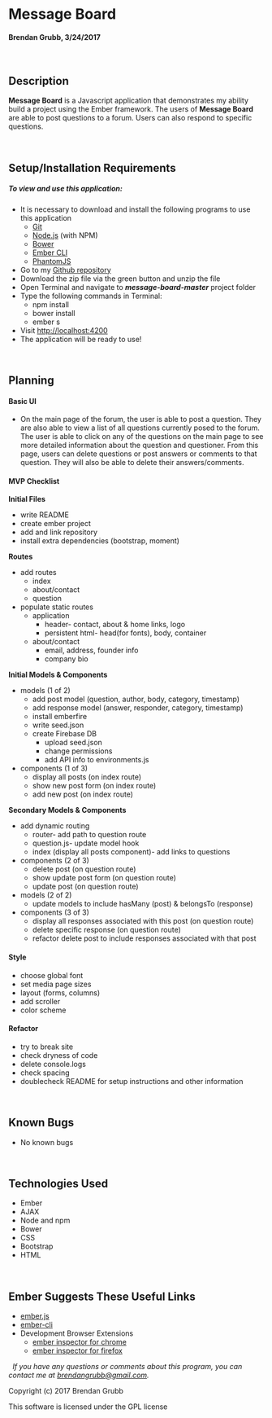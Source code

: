# **Message Board**
#### Brendan Grubb, 3/24/2017


&nbsp;
## Description
**Message Board** is a Javascript application that demonstrates my ability build a project using the Ember framework. The users of **Message Board** are able to post questions to a forum. Users can also respond to specific questions.


&nbsp;
## Setup/Installation Requirements
##### _To view and use this application:_
* It is necessary to download and install the following programs to use this application
  * [Git](https://git-scm.com/)
  * [Node.js](https://nodejs.org/) (with NPM)
  * [Bower](https://bower.io/)
  * [Ember CLI](https://ember-cli.com/)
  * [PhantomJS](http://phantomjs.org/)
* Go to my [Github repository](https://github.com/Brendangrubb/message-board)
* Download the zip file via the green button and unzip the file
* Open Terminal and navigate to **_message-board-master_** project folder
* Type the following commands in Terminal:
  * npm install
  * bower install
  * ember s
* Visit [http://localhost:4200](http://localhost:4200)
* The application will be ready to use!


&nbsp;
## Planning

#### Basic UI
* On the main page of the forum, the user is able to post a question. They are also able to view a list of all questions currently posed to the forum. The user is able to click on any of the questions on the main page to see more detailed information about the question and questioner. From this page, users can delete questions or post answers or comments to that question. They will also be able to delete their answers/comments.

#### MVP Checklist
**Initial Files**

  * write README
  * create ember project
  * add and link repository
  * install extra dependencies  (bootstrap, moment)

**Routes**
  * add routes
    * index
    * about/contact
    * question
  * populate static routes
    * application
      * header- contact, about & home links, logo
      * persistent html- head(for fonts), body, container
    * about/contact
      * email, address, founder info
      * company bio

**Initial Models & Components**
  * models (1 of 2)
    * add post model (question, author, body, category, timestamp)
    * add response model (answer, responder, category, timestamp)
    * install emberfire
    * write seed.json
    * create Firebase DB
      * upload seed.json
      * change permissions
      * add API info to environments.js
  * components (1 of 3)
    * display all posts (on index route)
    * show new post form (on index route)
    * add new post (on index route)

**Secondary Models & Components**
  * add dynamic routing
    * router- add path to question route
    * question.js- update model hook
    * index (display all posts component)- add links to questions
  * components (2 of 3)
    * delete post (on question route)
    * show update post form (on question route)
    * update post (on question route)
  * models (2 of 2)
    * update models to include hasMany (post) & belongsTo (response)
  * components (3 of 3)
    * display all responses associated with this post (on question route)
    * delete specific response (on question route)
    * refactor delete post to include responses associated with that post

#### Style
* choose global font
* set media page sizes
* layout (forms, columns)
* add scroller
* color scheme

#### Refactor
  * try to break site
  * check dryness of code
  * delete console.logs
  * check spacing
  * doublecheck README for setup instructions and other information


&nbsp;
## Known Bugs
* No known bugs


&nbsp;
## Technologies Used
* Ember
* AJAX
* Node and npm
* Bower
* CSS
* Bootstrap
* HTML


&nbsp;
## Ember Suggests These Useful Links
* [ember.js](http://emberjs.com/)
* [ember-cli](https://ember-cli.com/)
* Development Browser Extensions
  * [ember inspector for chrome](https://chrome.google.com/webstore/detail/ember-inspector/bmdblncegkenkacieihfhpjfppoconhi)
  * [ember inspector for firefox](https://addons.mozilla.org/en-US/firefox/addon/ember-inspector/)


&nbsp;
_If you have any questions or comments about this program, you can contact me at [brendangrubb@gmail.com](mailto:brendangrubb@gmail.com)._

Copyright (c) 2017 Brendan Grubb

This software is licensed under the GPL license
